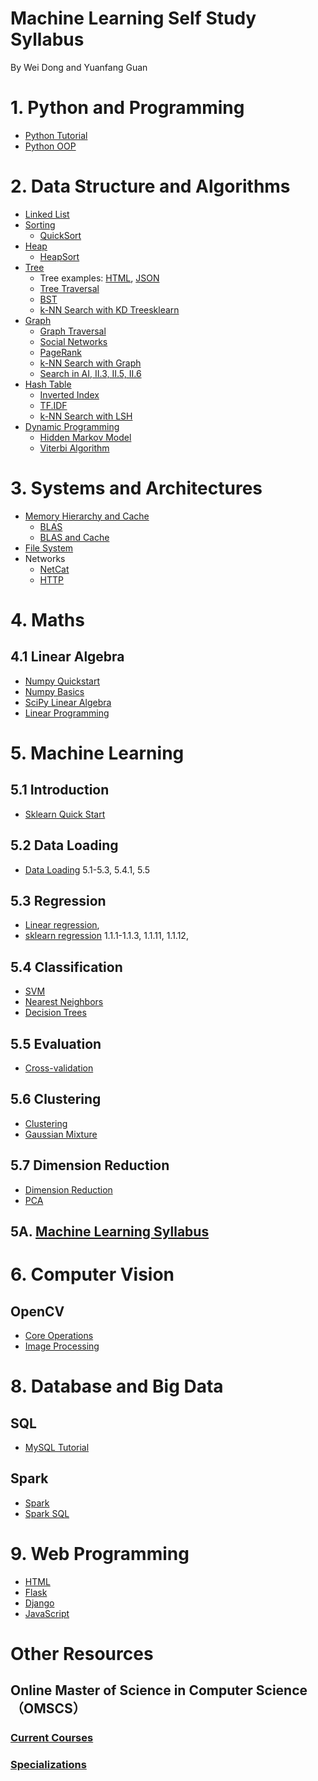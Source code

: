 # Machine Learning Self Study Syllabus

By Wei Dong and Yuanfang Guan


# 1. Python and Programming
- [Python Tutorial](https://docs.python.org/3/tutorial/index.html)
- [Python OOP](https://docs.python.org/3/tutorial/classes.html)

# 2. Data Structure and Algorithms
- [Linked List](https://en.wikipedia.org/wiki/Linked_list)
- [Sorting](https://en.wikipedia.org/wiki/Sorting_algorithm)
  * [QuickSort](https://en.wikipedia.org/wiki/Quicksort)
- [Heap](https://en.wikipedia.org/wiki/Heap_(data_structure))
  * [HeapSort](https://en.wikipedia.org/wiki/Heapsort)
- [Tree](https://en.wikipedia.org/wiki/Tree_(data_structure))
  * Tree examples: [HTML](https://www.w3schools.com/html/), [JSON](https://www.w3schools.com/js/js_json_intro.asp)
  * [Tree Traversal](https://en.wikipedia.org/wiki/Tree_traversal)
  * [BST](https://en.wikipedia.org/wiki/Binary_search_tree)
  * [k-NN Search with KD Tree](https://en.wikipedia.org/wiki/K-d_tree)[sklearn](http://scikit-learn.org/stable/modules/generated/sklearn.neighbors.KDTree.html)
- [Graph](https://en.wikipedia.org/wiki/Graph_(abstract_data_type))
  * [Graph Traversal](https://en.wikipedia.org/wiki/Graph_traversal)
  * [Social Networks](https://en.wikipedia.org/wiki/Social_network)
  * [PageRank](https://en.wikipedia.org/wiki/PageRank)
  * [k-NN Search with Graph](http://www.cs.princeton.edu/cass/papers/www11.pdf)
  * [Search in AI, II.3, II.5, II.6](http://s2/~wdong/books/ai.pdf)
- [Hash Table](https://en.wikipedia.org/wiki/Hash_table)
  * [Inverted Index](https://en.wikipedia.org/wiki/Inverted_index)
  * [TF.IDF](https://en.wikipedia.org/wiki/Tf%E2%80%93idf)
  * [k-NN Search with LSH](https://en.wikipedia.org/wiki/Locality-sensitive_hashing)
- [Dynamic Programming](https://en.wikipedia.org/wiki/Dynamic_programming)
  * [Hidden Markov Model](https://en.wikipedia.org/wiki/Hidden_Markov_model)
  * [Viterbi Algorithm](https://en.wikipedia.org/wiki/Viterbi_algorithm)

# 3. Systems and Architectures
- [Memory Hierarchy and Cache](http://www.inf.ed.ac.uk/teaching/courses/inf2c-cs/13-14/lectures/lec12-slides.pdf)
  * [BLAS](https://en.wikipedia.org/wiki/Basic_Linear_Algebra_Subprograms)
  * [BLAS and Cache](https://people.eecs.berkeley.edu/~demmel/cs267_Spr99/Lectures/Lect_02_1999b.pdf)
- [File System](https://en.wikipedia.org/wiki/File_system)
- Networks
  * [NetCat](http://nc110.sourceforge.net/)
  * [HTTP](https://code.tutsplus.com/tutorials/http-the-protocol-every-web-developer-must-know-part-1--net-31177)

# 4. Maths

## 4.1 Linear Algebra
* [Numpy Quickstart](https://docs.scipy.org/doc/numpy-dev/user/quickstart.html)
* [Numpy Basics](https://docs.scipy.org/doc/numpy/user/basics.html)
* [SciPy Linear Algebra](https://docs.scipy.org/doc/scipy/reference/tutorial/linalg.html)
* [Linear Programming](https://en.wikipedia.org/wiki/Linear_programming)



# 5. Machine Learning

## 5.1 Introduction
* [Sklearn Quick Start](http://scikit-learn.org/stable/tutorial/basic/tutorial.html)

## 5.2 Data Loading
* [Data Loading](http://scikit-learn.org/stable/datasets/index.html) 5.1-5.3, 5.4.1, 5.5

## 5.3 Regression
* [Linear regression](https://en.wikipedia.org/wiki/Linear_regression),
* [sklearn regression](http://scikit-learn.org/stable/supervised_learning.html#supervised-learning) 1.1.1-1.1.3, 1.1.11, 1.1.12, 

## 5.4 Classification

* [SVM](http://scikit-learn.org/stable/modules/svm.html) 
* [Nearest Neighbors](http://scikit-learn.org/stable/modules/neighbors.html)
* [Decision Trees](http://scikit-learn.org/stable/modules/tree.html)

## 5.5 Evaluation
* [Cross-validation](http://scikit-learn.org/stable/modules/cross_validation.html)


## 5.6 Clustering
* [Clustering](http://scikit-learn.org/stable/modules/clustering.html)
* [Gaussian Mixture](http://scikit-learn.org/stable/modules/mixture.html)

## 5.7 Dimension Reduction
* [Dimension Reduction](http://scikit-learn.org/stable/modules/unsupervised_reduction.html)
* [PCA](https://en.wikipedia.org/wiki/Principal_component_analysis)

## 5A. [Machine Learning Syllabus](syllabus/machine_learning_syllabus)

# 6. Computer Vision
## OpenCV
* [Core Operations](http://opencv-python-tutroals.readthedocs.io/en/latest/py_tutorials/py_core/py_table_of_contents_core/py_table_of_contents_core.html)
* [Image Processing](http://opencv-python-tutroals.readthedocs.io/en/latest/py_tutorials/py_imgproc/py_table_of_contents_imgproc/py_table_of_contents_imgproc.html)


# 8. Database and Big Data
## SQL
* [MySQL Tutorial](https://www.w3resource.com/mysql/mysql-tutorials.php)

## Spark
* [Spark](https://spark.apache.org/docs/2.2.0/quick-start.html)
* [Spark SQL](https://spark.apache.org/docs/2.2.0/sql-programming-guide.html)

# 9. Web Programming
* [HTML](https://www.w3schools.com/html/)
* [Flask](http://flask.pocoo.org/docs/0.12/tutorial/)
* [Django](https://docs.djangoproject.com/en/1.11/intro/tutorial01/)
* [JavaScript](http://eloquentjavascript.net/)

# Other Resources
## Online Master of Science in Computer Science （OMSCS）
### [Current Courses](https://www.omscs.gatech.edu/current-courses)
### [Specializations](https://www.omscs.gatech.edu/program-info/specializations)

